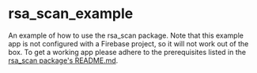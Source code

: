 # rsa_scan_example

An example of how to use the rsa_scan package. Note that this example app is not configured with a Firebase project,
so it will not work out of the box. To get a working app please adhere to the prerequisites listed in the
[rsa_scan package's README.md](../README.md).

